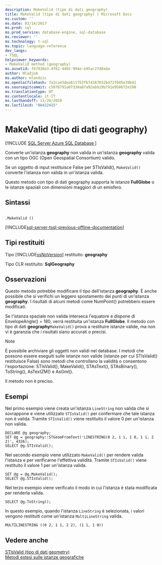 ```yaml
---
description: MakeValid (tipo di dati geography)
title: MakeValid (tipo di dati geography) | Microsoft Docs
ms.custom: ''
ms.date: 03/14/2017
ms.prod: sql
ms.prod_service: database-engine, sql-database
ms.reviewer: ''
ms.technology: t-sql
ms.topic: language-reference
dev_langs:
- TSQL
helpviewer_keywords:
- MakeValid method (geography)
ms.assetid: f67038e3-4f62-4465-994e-e95ac27d8ada
author: MladjoA
ms.author: mlandzic
ms.openlocfilehash: 7a3ca43dea611fb3fb74167032bd72f045e39b41
ms.sourcegitcommit: c5078791a07330a87a92abb19b791e950672e198
ms.translationtype: HT
ms.contentlocale: it-IT
ms.lasthandoff: 11/26/2020
ms.locfileid: "88422415"
---
```

# <a name="makevalid-geography-data-type"></a>MakeValid (tipo di dati geography)
[!INCLUDE [SQL Server Azure SQL Database ](../../includes/applies-to-version/sql-asdb.md)]

  Converte un'istanza **geography** non valida in un'istanza **geography** valida con un tipo OGC (Open Geospatial Consortium) valido.  
  
 Se un oggetto di input restituisce False per STIsValid(), `MakeValid()` converte l'istanza non valida in un'istanza valida.  
  
 Questo metodo con tipo di dati geography supporta le istanze **FullGlobe** o le istanze spaziali con dimensioni maggiori di un emisfero.  
  
## <a name="syntax"></a>Sintassi  
  
```  
  
.MakeValid ()  
```  

[!INCLUDE[sql-server-tsql-previous-offline-documentation](../../includes/sql-server-tsql-previous-offline-documentation.md)]

## <a name="return-types"></a>Tipi restituiti
 Tipo [!INCLUDE[ssNoVersion](../../includes/ssnoversion-md.md)] restituito: **geography**  
  
 Tipo CLR restituito: **SqlGeography**  
  
## <a name="remarks"></a>Osservazioni  
 Questo metodo potrebbe modificare il tipo dell'istanza **geography**. È anche possibile che si verifichi un leggero spostamento dei punti di un'istanza **geography**. I risultati di alcuni metodi come NumPoint() potrebbero essere modificati.  
  
 Se l'istanza spaziale non valida interseca l'equatore e dispone di EnvelopeAngle() = 180, verrà restituita un'istanza **FullGlobe**. Il metodo con tipo di dati **geography**`MakeValid()` prova a restituire istanze valide, ma non vi è garanzia che i risultati siano accurati o precisi.  
  
> [!NOTE]  
>  È possibile archiviare gli oggetti non validi nel database. I metodi che possono essere eseguiti sulle istanze non valide (istanze per cui STIsValid() restituisce False) sono metodi che controllano la validità o consentono l'esportazione: STIsValid(), MakeValid(), STAsText(), STAsBinary(), ToString(), AsTextZM() e AsGml().  
  
 Il metodo non è preciso.  
  
## <a name="examples"></a>Esempi  
 Nel primo esempio viene creata un'istanza `LineString` non valida che si sovrappone e viene utilizzato `STIsValid()` per confermare che tale istanza non è valida. Tramite `STIsValid()` viene restituito il valore 0 per un'istanza non valida.  
  
```  
DECLARE @g geography;  
SET @g = geography::STGeomFromText('LINESTRING(0 2, 1 1, 1 0, 1 1, 2 2)', 4326);  
SELECT @g.STIsValid();  
```  
  
 Nel secondo esempio viene utilizzato `MakeValid()` per rendere valida l'istanza e per verificarne l'effettiva validità. Tramite `STIsValid()` viene restituito il valore 1 per un'istanza valida.  
  
```  
SET @g = @g.MakeValid();  
SELECT @g.STIsValid();  
```  
  
 Nel terzo esempio viene verificato il modo in cui l'istanza è stata modificata per renderla valida.  
  
```  
SELECT @g.ToString();  
```  
  
 In questo esempio, quando l'istanza `LineString` è selezionata, i valori vengono restituiti come un'istanza `MultiLineString` valida.  
  
```  
MULTILINESTRING ((0 2, 1 1, 2 2), (1 1, 1 0))  
```  
  
## <a name="see-also"></a>Vedere anche  
 [STIsValid &#40;tipo di dati geometry&#41;](../../t-sql/spatial-geometry/stisvalid-geometry-data-type.md)   
 [Metodi estesi sulle istanze geografiche](../../t-sql/spatial-geography/extended-methods-on-geography-instances.md)  
  
  
